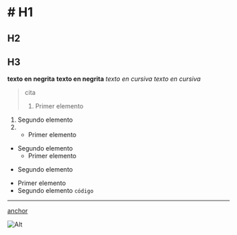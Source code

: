 # # H1
## H2
## H3
**texto en negrita**
__texto en negrita__
*texto en cursiva*
_texto en cursiva_
> cita
> 1. Primer elemento
1. Segundo elemento
2. * Primer elemento
* Segundo elemento
  + Primer elemento
+ Segundo elemento
- Primer elemento
- Segundo elemento
`código`
---
[anchor](https://enlace.tld "título")

![Alt](/ruta/imagen.png)
